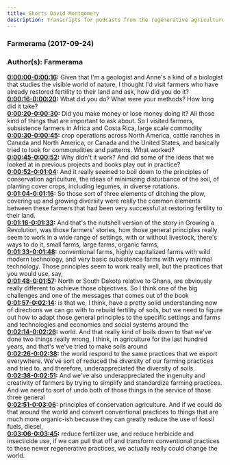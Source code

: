 ```yaml
---
title: Shorts David Montgomery
description: Transcripts for podcasts from the regenerative agriculture space. Search and find episodes and timestamps.
---
```


### Farmerama  (2017-09-24)  
### Author(s): Farmerama  

**[0:00:00-0:00:16](https://soundcloud.com/farmerama-radio/short-david-montgomery#t=0:00:00):**  Given that I'm a geologist and Anne's a kind of a biologist that studies the visible world  of nature, I thought I'd visit farmers who have already restored fertility to their land  and ask, how did you do it?  
**[0:00:16-0:00:20](https://soundcloud.com/farmerama-radio/short-david-montgomery#t=0:00:16):**  What did you do?  What were your methods?  How long did it take?  
**[0:00:20-0:00:30](https://soundcloud.com/farmerama-radio/short-david-montgomery#t=0:00:20):**  Did you make money or lose money doing it?  All those kind of things that are important to ask about.  So I visited farmers, subsistence farmers in Africa and Costa Rica, large scale commodity  
**[0:00:30-0:00:45](https://soundcloud.com/farmerama-radio/short-david-montgomery#t=0:00:30):**  crop operations across North America, cattle ranches in Canada and North America, or Canada  and the United States, and basically tried to look for commonalities and patterns.  What worked?  
**[0:00:45-0:00:52](https://soundcloud.com/farmerama-radio/short-david-montgomery#t=0:00:45):**  Why didn't it work?  And did some of the ideas that we looked at in previous projects and books play out in  practice?  
**[0:00:52-0:01:04](https://soundcloud.com/farmerama-radio/short-david-montgomery#t=0:00:52):**  And it really seemed to boil down to the principles of conservation agriculture, the ideas of  minimizing disturbance of the soil, of planting cover crops, including legumes, in diverse  rotations.  
**[0:01:04-0:01:16](https://soundcloud.com/farmerama-radio/short-david-montgomery#t=0:01:04):**  So those sort of three elements of ditching the plow, covering up and growing diversity  were really the common elements between these farmers that had been very successful at restoring  fertility to their land.  
**[0:01:16-0:01:33](https://soundcloud.com/farmerama-radio/short-david-montgomery#t=0:01:16):**  And that's the nutshell version of the story in Growing a Revolution, was those farmers'  stories, how those general principles really seem to work in a wide range of settings,  with or without livestock, there's ways to do it, small farms, large farms, organic farms,  
**[0:01:33-0:01:48](https://soundcloud.com/farmerama-radio/short-david-montgomery#t=0:01:33):**  conventional farms, highly capitalized farms with wild modern technology, and very basic  subsistence farms with very minimal technology.  Those principles seem to work really well, but the practices that you would use, say,  
**[0:01:48-0:01:57](https://soundcloud.com/farmerama-radio/short-david-montgomery#t=0:01:48):**  North or South Dakota relative to Ghana, are obviously really different to achieve those  objectives.  So I think one of the big challenges and one of the messages that comes out of the book  
**[0:01:57-0:02:14](https://soundcloud.com/farmerama-radio/short-david-montgomery#t=0:01:57):**  is that we, I think, have a pretty solid understanding now of directions we can go with to rebuild  fertility of soils, but we need to figure out how to adapt those general principles  to the specific settings and farms and technologies and economies and social systems around the  
**[0:02:14-0:02:26](https://soundcloud.com/farmerama-radio/short-david-montgomery#t=0:02:14):**  world.  And that really kind of boils down to that we've done two things really wrong, I think,  in agriculture for the last hundred years, and that's we've tried to make soils around  
**[0:02:26-0:02:38](https://soundcloud.com/farmerama-radio/short-david-montgomery#t=0:02:26):**  the world respond to the same practices that we export everywhere.  We've sort of reduced the diversity of our farming practices and tried to, and therefore,  underappreciated the diversity of soils.  
**[0:02:38-0:02:51](https://soundcloud.com/farmerama-radio/short-david-montgomery#t=0:02:38):**  And we've also underappreciated the ingenuity and creativity of farmers by trying to simplify  and standardize farming practices.  And we need to sort of undo both of those things in the service of those three general  
**[0:02:51-0:03:06](https://soundcloud.com/farmerama-radio/short-david-montgomery#t=0:02:51):**  principles of conservation agriculture.  And if we could do that around the world and convert conventional practices to things that  are much more organic-ish because they can greatly reduce the use of fossil fuels, diesel,  
**[0:03:06-0:03:45](https://soundcloud.com/farmerama-radio/short-david-montgomery#t=0:03:06):**  reduce fertilizer use, and reduce herbicide and insecticide use, if we can pull that off  and transform conventional practices to these newer regenerative practices, we actually  really could change the world.  